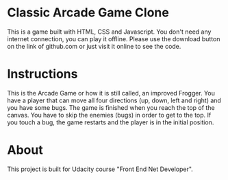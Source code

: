 # Classic Arcade Game Clone

This is a game built with HTML, CSS and Javascript.
You don't need any internet connection, you can play it offline. Please use the download button on the link of github.com or just visit it online to see the code.

# Instructions
This is the Arcade Game or how it is still called, an improved Frogger.
You have a player that can move all four directions (up, down, left and right) and you have some bugs.
The game is finished when you reach the top of the canvas.
You have to skip the enemies (bugs) in order to get to the top. 
If you touch a bug, the game restarts and the player is in the initial position.

# About
This project is built for Udacity course "Front End Net Developer".
